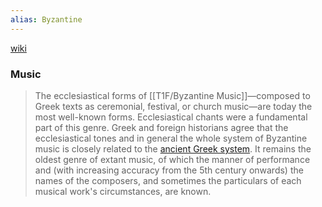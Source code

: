 ```yaml
---
alias: Byzantine
---
```

[wiki](https://en.wikipedia.org/wiki/Byzantine_Empire "Byzantine Empire")

### Music
> The ecclesiastical forms of [[T1F/Byzantine Music]]—composed to Greek texts as ceremonial, festival, or church music—are today the most well-known forms. Ecclesiastical chants were a fundamental part of this genre. Greek and foreign historians agree that the ecclesiastical tones and in general the whole system of Byzantine music is closely related to the [ancient Greek system](https://en.wikipedia.org/wiki/Music_of_ancient_Greece "Music of ancient Greece"). It remains the oldest genre of extant music, of which the manner of performance and (with increasing accuracy from the 5th century onwards) the names of the composers, and sometimes the particulars of each musical work's circumstances, are known.